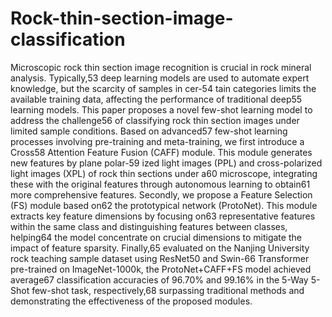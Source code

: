 # Rock-thin-section-image-classification
Microscopic rock thin section image recognition is crucial in rock mineral analysis. Typically,53
deep learning models are used to automate expert knowledge, but the scarcity of samples in cer-54
tain categories limits the available training data, affecting the performance of traditional deep55
learning models. This paper proposes a novel few-shot learning model to address the challenge56
of classifying rock thin section images under limited sample conditions. Based on advanced57
few-shot learning processes involving pre-training and meta-training, we first introduce a Cross58
Attention Feature Fusion (CAFF) module. This module generates new features by plane polar-59
ized light images (PPL) and cross-polarized light images (XPL) of rock thin sections under a60
microscope, integrating these with the original features through autonomous learning to obtain61
more comprehensive features. Secondly, we propose a Feature Selection (FS) module based on62
the prototypical network (ProtoNet). This module extracts key feature dimensions by focusing on63
representative features within the same class and distinguishing features between classes, helping64
the model concentrate on crucial dimensions to mitigate the impact of feature sparsity. Finally,65
evaluated on the Nanjing University rock teaching sample dataset using ResNet50 and Swin-66
Transformer pre-trained on ImageNet-1000k, the ProtoNet+CAFF+FS model achieved average67
classification accuracies of 96.70% and 99.16% in the 5-Way 5-Shot few-shot task, respectively,68
surpassing traditional methods and demonstrating the effectiveness of the proposed modules.
